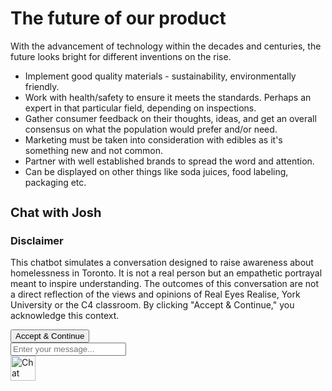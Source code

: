 # The future of our product

With the advancement of technology within the decades and centuries, the future looks bright for different inventions on the rise.

- Implement good quality materials - sustainability, environmentally friendly.
- Work with health/safety to ensure it meets the standards. Perhaps an expert in that particular field, depending on inspections.
- Gather consumer feedback on their thoughts, ideas, and get an overall consensus on what the population would prefer and/or need.
- Marketing must be taken into consideration with edibles as it's something new and not common.
- Partner with well established brands to spread the word and attention.
- Can be displayed on other things like soda juices, food labeling, packaging etc.

<div class="chat-box">
  <div class="chat-box-header">
    <h3 id="chat-title" style="font-size: 20px;">Chat with Josh</h3>
    <p id="chat-close"><i class="fa fa-times"></i></p>
  </div>
  
  <!-- Disclaimer Modal inserted within the chat-box so it only covers the chat window -->
  <div id="chat-disclaimer-modal" class="chat-disclaimer-modal">
    <div class="modal-content">
      <h3>Disclaimer</h3>
      <p>
        This chatbot simulates a conversation designed to raise awareness about homelessness in Toronto.
        It is not a real person but an empathetic portrayal meant to inspire understanding. 
        The outcomes of this conversation are not a direct reflection of the views and opinions of Real Eyes Realise, York University or the C4 classroom.
        By clicking "Accept & Continue," you acknowledge this context.
      </p>
      <button id="accept-disclaimer" class="btn-accept">Accept & Continue</button>
    </div>
  </div>
  
  <div class="chat-box-body" id="chat-box-content">
    <!-- Messages will appear here -->
  </div>
  <div class="chat-box-footer">
    <input id="chat-input" placeholder="Enter your message..." type="text" />
    <i class="send far fa-paper-plane" id="send-button"></i>
  </div>
</div>

<div class="chat-button" id="chat-toggle">
  <img src="https://static.thenounproject.com/png/1156284-200.png" alt="Chat icon" width="40" height="40" />
</div>
